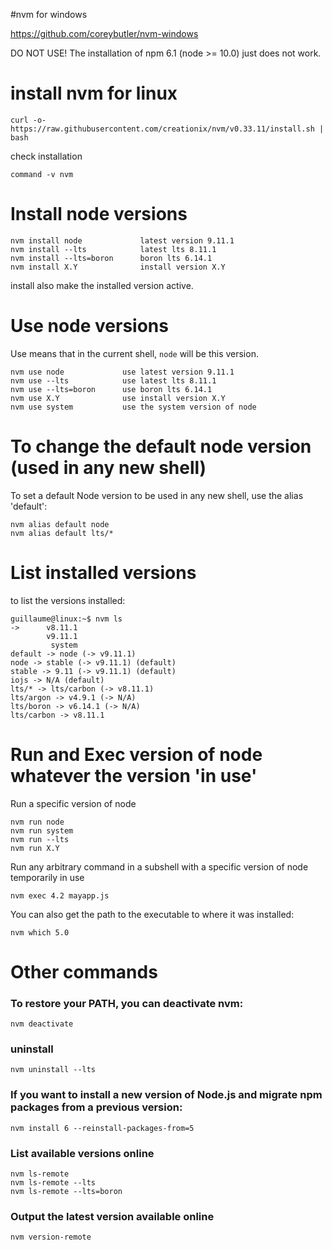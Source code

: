 #nvm for windows

https://github.com/coreybutler/nvm-windows

DO NOT USE! The installation of npm 6.1 (node >= 10.0) just does not work.

# install nvm for linux

```
curl -o- https://raw.githubusercontent.com/creationix/nvm/v0.33.11/install.sh | bash
```

check installation
```
command -v nvm
```

# Install node versions

```
nvm install node             latest version 9.11.1
nvm install --lts            latest lts 8.11.1
nvm install --lts=boron      boron lts 6.14.1
nvm install X.Y              install version X.Y
```
install also make the installed version active.


# Use node versions

Use means that in the current shell, `node` will be this version.
```
nvm use node             use latest version 9.11.1
nvm use --lts            use latest lts 8.11.1
nvm use --lts=boron      use boron lts 6.14.1
nvm use X.Y              use install version X.Y
nvm use system           use the system version of node
```

# To change the default node version (used in any new shell)

To set a default Node version to be used in any new shell, use the alias 'default':
```
nvm alias default node    
nvm alias default lts/*
```

# List installed versions

to list the versions installed:
```
guillaume@linux:~$ nvm ls
->      v8.11.1
        v9.11.1
         system
default -> node (-> v9.11.1)
node -> stable (-> v9.11.1) (default)
stable -> 9.11 (-> v9.11.1) (default)
iojs -> N/A (default)
lts/* -> lts/carbon (-> v8.11.1)
lts/argon -> v4.9.1 (-> N/A)
lts/boron -> v6.14.1 (-> N/A)
lts/carbon -> v8.11.1
```

# Run and Exec version of node whatever the version 'in use'

Run a specific version of node
```
nvm run node
nvm run system
nvm run --lts
nvm run X.Y
```

Run any arbitrary command in a subshell with a specific version of node temporarily in use
```
nvm exec 4.2 mayapp.js
```

You can also get the path to the executable to where it was installed:
```
nvm which 5.0
```

# Other commands

### To restore your PATH, you can deactivate nvm:
```
nvm deactivate
```

### uninstall
```
nvm uninstall --lts
```

### If you want to install a new version of Node.js and migrate npm packages from a previous version:
```
nvm install 6 --reinstall-packages-from=5
```

### List available versions online
```
nvm ls-remote
nvm ls-remote --lts
nvm ls-remote --lts=boron
```

### Output the latest version available online
```
nvm version-remote
```
